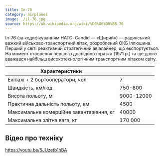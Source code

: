 ```yaml
---
title: Іл-76
category: airplanes
image: ./il-76.jpg
source: https://uk.wikipedia.org/wiki/%D0%86%D0%BB-76
---
```


Іл-76 (за кодифікуванням НАТО: Candid — «Щирий») — радянський важкий військово-транспортний літак, розроблений ОКБ Іллюшина. Перший у світі реактивний стратегічний авіалайнер, що експортується. На момент створення першого дослідного зразка (1971 р.) та ще довго вважався найбільш високотехнологічним транспортним літаком світу.

| Характеристики                          |            |
| --------------------------------------- | ---------- |
| Екіпаж + 2 бортооператори, чол          | 7          |
| Швидкість, км/год                       | 750-800    |
| Висота польоту, м                       | 9000-12000 |
| Практична дальність польоту, км         | 4500       |
| Максимальне комерційне завантаження, кг | 40000      |
| Максимальна злітна вага, кг             | 170 000    |

## Відео про техніку

https://youtu.be/5JUzetb1hBA